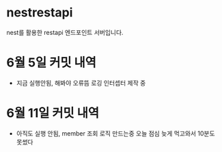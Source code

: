 # nestrestapi
nest를 활용한 restapi 엔드포인트 서버입니다.
# 6월 5일 커밋 내역 
- 지금 실행안됨, 해봐야 오류뜸 로깅 인터셉터 제작 중
# 6월 11일 커밋 내역
- 아직도 실행 안됨, member 조회 로직 만드는중 오늘 점심 늦게 먹고와서 10분도 못썼다
